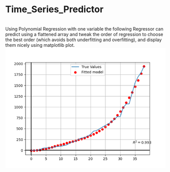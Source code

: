 # Time_Series_Predictor
<br>Using Polynomial Regression with one variable the following Regressor can predict using a flattened array and tweak the order of regression to choose the best order (which avoids both underfitting and overfitting), and display them nicely using matplotlib plot.</br>
![Example](/photos/1.png)
